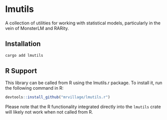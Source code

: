 # lmutils

A collection of utilities for working with statistical models, particularly in the vein of MonsterLM and RARity.

## Installation

```bash
cargo add lmutils
```

## R Support
This library can be called from R using the lmutils.r package. To install it, run the following command in R:

```R
devtools::install_github("mrvillage/lmutils.r")
```

Please note that the R functionality integrated directly into the `lmutils` crate will likely not work when not called from R.
